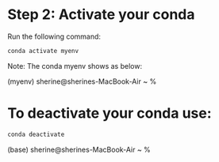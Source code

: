 # Step 2: Activate your conda

Run the following command:

```bash
conda activate myenv

```
Note: The conda myenv shows as below:
 
(myenv) sherine@sherines-MacBook-Air ~ %


# To deactivate your conda use: 

```bash
conda deactivate 
```

(base) sherine@sherines-MacBook-Air ~ %

 

